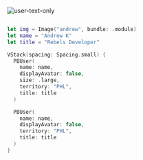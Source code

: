 ![user-text-only](https://github.com/powerhome/playbook/assets/54749071/75a5d516-2912-4cbb-b059-1929c979c4ac)


```swift

let img = Image("andrew", bundle: .module)
let name = "Andrew K"
let title = "Rebels Developer"

VStack(spacing: Spacing.small) {
  PBUser(
    name: name,
    displayAvatar: false,
    size: .large,
    territory: "PHL",
    title: title
  )

  PBUser(
    name: name,
    displayAvatar: false,
    territory: "PHL",
    title: title
  )
}

```
